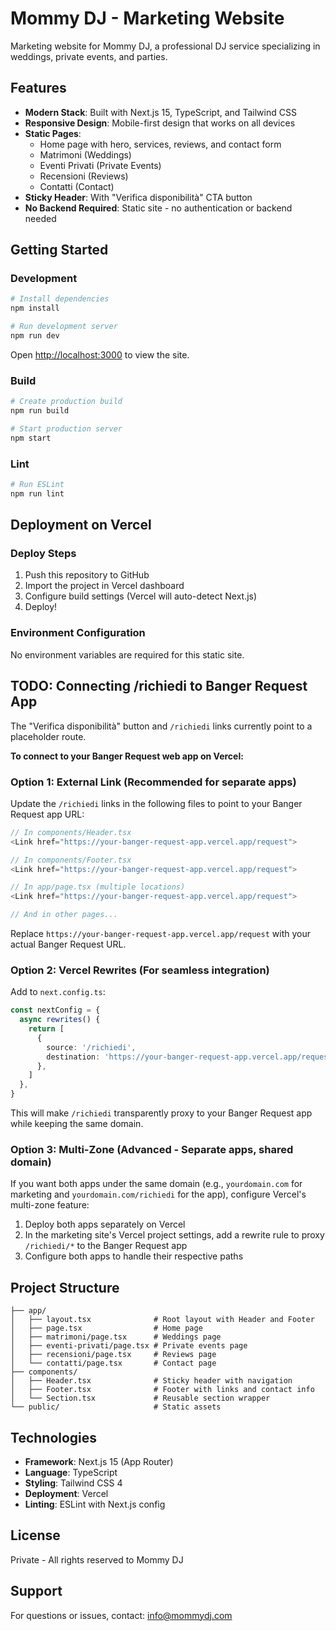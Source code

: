# Mommy DJ - Marketing Website

Marketing website for Mommy DJ, a professional DJ service specializing in weddings, private events, and parties.

## Features

- **Modern Stack**: Built with Next.js 15, TypeScript, and Tailwind CSS
- **Responsive Design**: Mobile-first design that works on all devices
- **Static Pages**: 
  - Home page with hero, services, reviews, and contact form
  - Matrimoni (Weddings)
  - Eventi Privati (Private Events)
  - Recensioni (Reviews)
  - Contatti (Contact)
- **Sticky Header**: With "Verifica disponibilità" CTA button
- **No Backend Required**: Static site - no authentication or backend needed

## Getting Started

### Development

```bash
# Install dependencies
npm install

# Run development server
npm run dev
```

Open [http://localhost:3000](http://localhost:3000) to view the site.

### Build

```bash
# Create production build
npm run build

# Start production server
npm start
```

### Lint

```bash
# Run ESLint
npm run lint
```

## Deployment on Vercel

### Deploy Steps

1. Push this repository to GitHub
2. Import the project in Vercel dashboard
3. Configure build settings (Vercel will auto-detect Next.js)
4. Deploy!

### Environment Configuration

No environment variables are required for this static site.

## TODO: Connecting /richiedi to Banger Request App

The "Verifica disponibilità" button and `/richiedi` links currently point to a placeholder route.

**To connect to your Banger Request web app on Vercel:**

### Option 1: External Link (Recommended for separate apps)

Update the `/richiedi` links in the following files to point to your Banger Request app URL:

```typescript
// In components/Header.tsx
<Link href="https://your-banger-request-app.vercel.app/request">

// In components/Footer.tsx
<Link href="https://your-banger-request-app.vercel.app/request">

// In app/page.tsx (multiple locations)
<Link href="https://your-banger-request-app.vercel.app/request">

// And in other pages...
```

Replace `https://your-banger-request-app.vercel.app/request` with your actual Banger Request URL.

### Option 2: Vercel Rewrites (For seamless integration)

Add to `next.config.ts`:

```typescript
const nextConfig = {
  async rewrites() {
    return [
      {
        source: '/richiedi',
        destination: 'https://your-banger-request-app.vercel.app/request',
      },
    ]
  },
}
```

This will make `/richiedi` transparently proxy to your Banger Request app while keeping the same domain.

### Option 3: Multi-Zone (Advanced - Separate apps, shared domain)

If you want both apps under the same domain (e.g., `yourdomain.com` for marketing and `yourdomain.com/richiedi` for the app), configure Vercel's multi-zone feature:

1. Deploy both apps separately on Vercel
2. In the marketing site's Vercel project settings, add a rewrite rule to proxy `/richiedi/*` to the Banger Request app
3. Configure both apps to handle their respective paths

## Project Structure

```
├── app/
│   ├── layout.tsx              # Root layout with Header and Footer
│   ├── page.tsx                # Home page
│   ├── matrimoni/page.tsx      # Weddings page
│   ├── eventi-privati/page.tsx # Private events page
│   ├── recensioni/page.tsx     # Reviews page
│   └── contatti/page.tsx       # Contact page
├── components/
│   ├── Header.tsx              # Sticky header with navigation
│   ├── Footer.tsx              # Footer with links and contact info
│   └── Section.tsx             # Reusable section wrapper
└── public/                     # Static assets
```

## Technologies

- **Framework**: Next.js 15 (App Router)
- **Language**: TypeScript
- **Styling**: Tailwind CSS 4
- **Deployment**: Vercel
- **Linting**: ESLint with Next.js config

## License

Private - All rights reserved to Mommy DJ

## Support

For questions or issues, contact: info@mommydj.com
